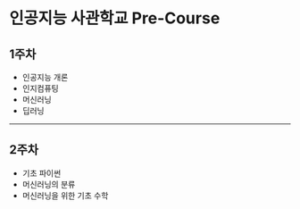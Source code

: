 # 인공지능 사관학교 Pre-Course

## 1주차
- 인공지능 개론
- 인지컴퓨팅
- 머신러닝
- 딥러닝

---
## 2주차
- 기초 파이썬
- 머신러닝의 분류
- 머신러닝을 위한 기초 수학

